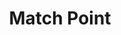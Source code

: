 ---
title: "Match Point"

year: 2005

director: "Woody Allen"

summary: "For this tennis coach, it's game, set and smash with Scarlett Johansson. But will love interfere with his creepy plans of social mobility?"

comment: "This is not the kind of film comedian Allen is known for churning out, but it is one of the gems in his collection."

video: "https://media.giphy.com/media/v1.Y2lkPTc5MGI3NjExcjh5bWRiODVpNWhycW9sZjlrM2Z4OXM1NDZla3NhcW1jMDlkaW10diZlcD12MV9pbnRlcm5hbF9naWZfYnlfaWQmY3Q9Zw/xq9I5pYZsnswuk4Hzq/giphy.mp4"

image: "https://media.giphy.com/media/xq9I5pYZsnswuk4Hzq/giphy.gif"

imdb: "https://www.imdb.com/title/tt0416320/"

quotes:
  
---